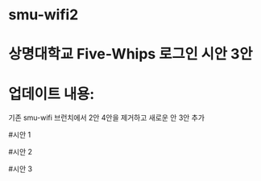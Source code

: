 # smu-wifi2

# 상명대학교 Five-Whips 로그인 시안 3안

# 업데이트 내용:
기존 smu-wifi 브런치에서 2안 4안을 제거하고 새로운 안 3안 추가

#시안 1


#시안 2


#시안 3
